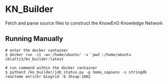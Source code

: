 

# KN_Builder
Fetch and parse source files to construct the KnowEnG Knowledge Network


## Running Manually

```
# enter the docker container
$ docker run -it -w='/home/ubuntu' -v `pwd`:/home/ubuntu cblatti3/kn_builder:latest

# run command within the docker container
$ python3 /kn_builder/job_status.py -p homo_sapiens -s stringdb reactome enrichr biogrid -b 3hsap-1802
```



